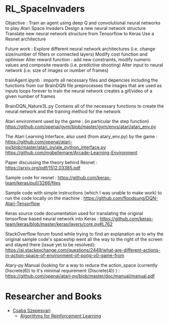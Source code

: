 # RL_SpaceInvaders
Objective :
    Train an agent using deep Q and convolutional neural networks to play Atari Space Invaders
    Design a new neural network structure
        Translate new neural network structure from Tensorflow to Keras
        Use a Resnet architecture
        
Future work :
    Explore different neural network architectures (i.e. change size/number of filters or connected layers)
    Modify cost function and optimiser
    Alter reward function : add new constraints, modify numeric values and composite rewards (i.e. predictive shooting)
    Alter input to neural network (i.e. size of images or number of frames)


trainAgent.ipynb : 
    imports all necessary files and depencies including the functions from our BrainDQN file
    preprocesses the images that are used as inputs
    loops forever to train the neural network
    creates a gif/video of a given number of frames
    
BrainDQN_Nature3L.py
    Contains all of the necessary functions to create the neural network and the training method for the network



Atari environment used by the game : (in particular the step function)
https://github.com/openai/gym/blob/master/gym/envs/atari/atari_env.py

The Atari Learning Interface, also used (from atary_env.py) by the game :
https://github.com/openai/atari-py/blob/master/atari_py/ale_python_interface.py
https://github.com/mgbellemare/Arcade-Learning-Environment

Paper discussing the theory behind Resnet :
https://arxiv.org/pdf/1512.03385.pdf

Sample code for resnet :
https://github.com/keras-team/keras/pull/3266/files

Sample code with simple instructions (which I was unable to make work) to run the code locally on the machine :
https://github.com/floodsung/DQN-Atari-Tensorflow

Keras source code documentation used for translating the original tensorflow based neural network into Keras :
https://github.com/keras-team/keras/blob/master/keras/layers/core.py#L762

StackOverflow forum found while trying to find an explanation as to why the original sample code's spaceship went all the way to the right of the screen and stayed there (issue yet to be resolved):
https://ai.stackexchange.com/questions/2449/what-are-different-actions-in-action-space-of-environment-of-pong-v0-game-from

Atary-py Manual (looking for a way to reduce the action_space (currently Discrete(6)) to it's minimal requirement (Discrete(4)) ) :
https://github.com/openai/atari-py/blob/master/doc/manual/manual.pdf

# Researcher and Books
- [Csaba Szepesvari](https://sites.ualberta.ca/~szepesva/)
  + [Algorithms for Reinforcement Learning](https://sites.ualberta.ca/~szepesva/RLBook.html)
